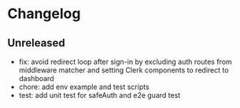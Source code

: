 # Changelog

## Unreleased

- fix: avoid redirect loop after sign-in by excluding auth routes from middleware matcher and setting Clerk components to redirect to dashboard
- chore: add env example and test scripts
- test: add unit test for safeAuth and e2e guard test
